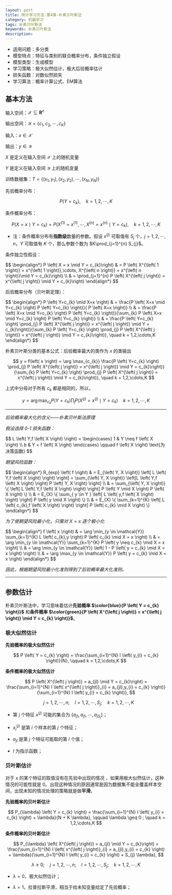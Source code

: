 ```yaml
---
layout: post
title: 统计学习方法-第4章-朴素贝叶斯法
category: 机器学习
tags: 朴素贝叶斯法
keywords: 朴素贝叶斯法
description:
---
```


- 适用问题：多分类
- 模型特点：特征与类别的联合概率分布，条件独立假设
- 模型类型：生成模型
- 学习策略：极大似然估计，极大后验概率估计
- 损失函数：对数似然损失
- 学习算法：概率计算公式、EM算法

## 基本方法

输入空间：$\mathcal{X} \subseteq \mathbf{R}^{n}$

输出空间：$\mathcal{Y} = \{ c_{1},c_{2},\cdots, c_{K} \}$

输入：$x \in \mathcal{X}$

输出：$y \in \mathcal{Y}$

$X$ 是定义在输入空间 $\mathcal{X}$ 上的随机变量

$Y$ 是定义在输入空间 $\mathcal{Y}$ 上的随机变量

训练数据集：$T = \{ \left( x_{1},y_{1} \right),\left( x_{2},y_{2} \right),\cdots,\left( x_{N},y_{N} \right) \}$

先验概率分布：

$$
P \left( Y = c_{k} \right),\quad k = 1,2,\cdots,K
$$

条件概率分布：

$$
P \left( X = x \mid Y = c_{k}\right) = P \left( X^{\left( 1 \right)} = x^{\left( 1 \right)},\cdots,X^{\left( n \right)} = x^{\left( n \right)}\mid Y = c_{k} \right), \quad k = 1,2,\cdots,K
$$

- 注：条件概率分布有**指数级**数量的参数。假设 $x^{\left( j\right)}$ 可取值有 $S_{j}$ 个，$j = 1,2,\cdots,n$，$Y$ 可取值有 $K$ 个，那么参数个数为 $K\prod_{j=1}^{n} S_{j}$。

条件独立性假设：

<div>
$$
\begin{align*}
P \left( X = x \mid Y = c_{k}\right) & = P \left( X^{\left( 1 \right)} = x^{\left( 1 \right)},\cdots, X^{\left( n \right)} = x^{\left( n \right)}\mid Y = c_{k}\right) \\
& = \prod_{j=1}^{n} P \left( X^{\left( j \right)} = x^{\left( j \right)} \mid Y = c_{k}\right)
\end{align*}
$$
</div>

后验概率分布（贝叶斯定理）：

<div>
$$
\begin{align*}
P \left( Y=c_{k} \mid X=x \right) & = \frac{P \left( X=x \mid Y=c_{k} \right) P \left( Y=c_{k} \right)}{ P \left( X=x \right)} \\ 
& = \frac{P \left( X=x \mid Y=c_{k} \right) P \left( Y=c_{k} \right)}{\sum_{k} P \left( X=x \mid Y=c_{k} \right) P \left( Y=c_{k} \right)} \\ 
&  = \frac{P \left( Y=c_{k} \right) \prod_{j} P \left( X^{\left( j \right)} = x^{\left( j \right)} \mid Y = c_{k}\right)}{\sum_{k} P \left( Y=c_{k} \right) \prod_{j} P \left( X^{\left( j \right)} = x^{\left( j \right)} \mid Y = c_{k}\right)}, \quad k = 1,2,\cdots,K
\end{align*}
$$
</div>

朴素贝叶斯分类的基本公式：后验概率最大的类作为 $x$ 的类输出

$$
y = f\left( x \right) = \arg \max_{c_{k}} \frac{P \left( Y=c_{k} \right) \prod_{j} P \left( X^{\left( j \right)} = x^{\left( j \right)} \mid Y = c_{k}\right)}{\sum_{k} P \left( Y=c_{k} \right) \prod_{j} P \left( X^{\left( j \right)} = x^{\left( j \right)} \mid Y = c_{k}\right)}, \quad k = 1,2,\cdots,K
$$

上式中分母对于所有 $c_{k}$ 都是相同的，所以，

$$
y = \arg \max_{c_{k}} P \left( Y=c_{k} \right) \prod_{j} P \left( X^{\left( j \right)} = x^{\left( j \right)} \mid Y = c_{k}\right) \quad k = 1,2,\cdots,K
$$

----

*后验概率最大化的含义——朴素贝叶斯法原理*

*假设选择 0-1 损失函数：*

<div>
$$
L \left( Y,f \left( X \right) \right) =
\begin{cases}
1 & Y \neq f \left( X \right) \\
b & Y = f \left( X \right)
\end{cases} \qquad f \left( X \right) \text{为决策函数}
$$
</div>

*期望风险函数：*

<div>
$$
\begin{align*}
R_{exp} \left( f \right) & = E_{\left( Y, X \right)} \left[ L \left( Y,f \left( X \right) \right) \right] = \sum_{\left( Y, X \right)} \left[L \left( Y,f \left( X \right) \right) P \left( Y, X \right) \right] \\ 
& = \sum_{\left( Y, X \right)} \{ \left[ L \left( Y,f \left( X \right) \right) \right] P \left( Y \mid X \right) P \left( X \right) \} \\ 
& = E_{X} \{ \sum_{ y \in Y } \left[ L \left( y,f \left( X \right) \right) \right] P \left( y \mid X \right) \} \\ 
& = E_{X} \{ \sum_{k=1}^{K} \left[ L \left( c_{k},f \left( X \right) \right) \right] P \left( c_{k} \mid X \right) \}
\end{align*}
$$
</div>

*为了使期望风险最小化，只需对 $X =x$ 逐个极小化*

<div>
$$
\begin{align*}
f \left( x \right) & = \arg \min_{y \in \mathcal{Y}} \sum_{k=1}^{K} L \left( c_{k},y \right) P \left( c_{k} \mid X = x \right) \\ 
& = \arg \min_{y \in \mathcal{Y}} \sum_{k=1}^{K} P \left( y \neq c_{k} \mid X = x \right) \\ 
& = \arg \min_{y \in \mathcal{Y}} \left( 1 - P \left( y = c_{k} \mid X = x \right) \right) \\ 
& = \arg \max_{y \in \mathcal{Y}} P \left( y = c_{k} \mid X = x \right)
\end{align*}
$$
</div>

*因此，根据期望风险最小化准则得到了后验概率最大化准则。*

----

## 参数估计

朴素贝叶斯法中，学习意味着估计**先验概率 $\color{blue}{P \left( Y = c_{k} \right)}$** 和**条件概率 $\color{green}{P \left( X^{\left( j \right)} = x^{\left( j \right)} \mid Y = c_{k} \right)}$**。

### 极大似然估计

**先验概率的极大似然估计**

$$
P \left( Y = c_{k} \right) = \frac{\sum_{i=1}^{N} I \left( y_{i} = c_{k} \right)}{N}, \qquad k = 1,2,\cdots,K 
$$

**条件概率的极大似然估计**

$$
P \left( X^{\left( j \right)} = a_{jl} \mid Y = c_{k}\right) = \frac{\sum_{i=1}^{N} I \left( x^{\left( j \right)}_{i} = a_{jl},y_{i} = c_{k} \right)}{\sum_{i=1}^{N} I \left( y_{i} = c_{k} \right)}, 
$$

$$
\quad j = 1,2,\cdots,n ; \quad l = 1,2,\cdots,S_{j} ; \quad k = 1,2,\cdots,K 
$$

- 第 j 个特征 $x^{\left( j \right)}$ 可能的集合为 $\{ a_{j1},a_{j1},\cdots,a_{jS_{j}}\}$；

- $x_{i}^{\left( j \right)}$ 是第 $i$ 个样本的第 $j$ 个特征；

- $a_{jl}$ 是第 $j$ 个特征可能取的第 $l$ 个值；

- $I$ 为指示函数；

### 贝叶斯估计

对于 $x$ 的某个特征的取值没有在先验中出现的情况 ，如果用极大似然估计，这种情况的可能性就是 0。出现这种情况的原因通常是因为数据集不能全覆盖样本空间，出现未知的情况处理的策略就是做**平滑**。

**先验概率的贝叶斯估计**

$$
P_{\lambda} \left( Y = c_{k} \right) = \frac{\sum_{i=1}^{N} I \left( y_{i} = c_{k} \right) + \lambda}{N + K \lambda}, \qquad \lambda \geq 0 ; \quad k = 1,2,\cdots,K 
$$

**条件概率的贝叶斯估计**

$$
P_{\lambda} \left( X^{\left( j \right)} = a_{jl} \mid Y = c_{k}\right) = \frac{\sum_{i=1}^{N} I \left( x^{\left( j \right)}_{i} = a_{jl},y_{i} = c_{k} \right) + \lambda}{\sum_{i=1}^{N} I \left( y_{i} = c_{k} \right) + S_{j} \lambda}, 
$$

$$
\lambda \geq 0 ; \quad j = 1,2,\cdots,n ; \quad l = 1,2,\cdots,S_{j} ; \quad k = 1,2,\cdots,K 
$$


- $\lambda = 0$，极大似然估计；

- $\lambda = 1$，拉普拉斯平滑，相当于给未知变量给定了先验概率；